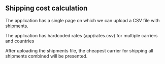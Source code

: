 ## Shipping cost calculation

The application has a single page on which we can upload a CSV file with shipments.

The application has hardcoded rates (app/rates.csv) for multiple carriers and countries 

After uploading the shipments file, the cheapest carrier for shipping all shipments combined will be presented.